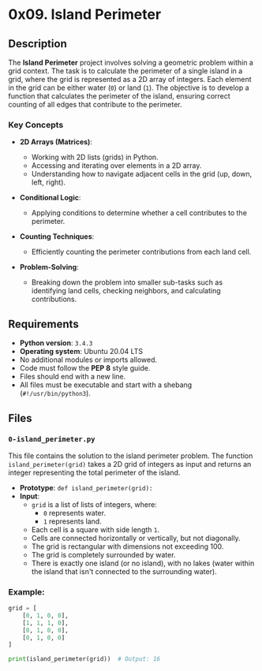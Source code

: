 # 0x09. Island Perimeter

## Description

The **Island Perimeter** project involves solving a geometric problem within a grid context. The task is to calculate the perimeter of a single island in a grid, where the grid is represented as a 2D array of integers. Each element in the grid can be either water (`0`) or land (`1`). The objective is to develop a function that calculates the perimeter of the island, ensuring correct counting of all edges that contribute to the perimeter.

### Key Concepts

- **2D Arrays (Matrices)**: 
  - Working with 2D lists (grids) in Python.
  - Accessing and iterating over elements in a 2D array.
  - Understanding how to navigate adjacent cells in the grid (up, down, left, right).
  
- **Conditional Logic**:
  - Applying conditions to determine whether a cell contributes to the perimeter.
  
- **Counting Techniques**:
  - Efficiently counting the perimeter contributions from each land cell.
  
- **Problem-Solving**:
  - Breaking down the problem into smaller sub-tasks such as identifying land cells, checking neighbors, and calculating contributions.

## Requirements

- **Python version**: `3.4.3`
- **Operating system**: Ubuntu 20.04 LTS
- No additional modules or imports allowed.
- Code must follow the **PEP 8** style guide.
- Files should end with a new line.
- All files must be executable and start with a shebang (`#!/usr/bin/python3`).

## Files

### `0-island_perimeter.py`

This file contains the solution to the island perimeter problem. The function `island_perimeter(grid)` takes a 2D grid of integers as input and returns an integer representing the total perimeter of the island.

- **Prototype**: `def island_perimeter(grid):`
- **Input**:
  - `grid` is a list of lists of integers, where:
    - `0` represents water.
    - `1` represents land.
  - Each cell is a square with side length `1`.
  - Cells are connected horizontally or vertically, but not diagonally.
  - The grid is rectangular with dimensions not exceeding 100.
  - The grid is completely surrounded by water.
  - There is exactly one island (or no island), with no lakes (water within the island that isn't connected to the surrounding water).

### Example:

```python
grid = [
    [0, 1, 0, 0],
    [1, 1, 1, 0],
    [0, 1, 0, 0],
    [0, 1, 0, 0]
]

print(island_perimeter(grid))  # Output: 16

